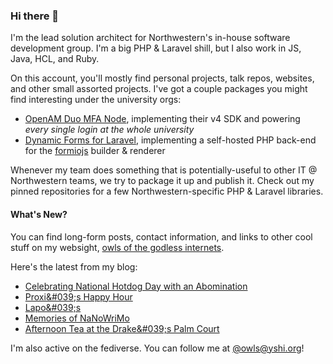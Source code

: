 ### Hi there 👋
I'm the lead solution architect for Northwestern's in-house software development group. I'm a big PHP & Laravel shill, but I also work in JS, Java, HCL, and Ruby.

On this account, you'll mostly find personal projects, talk repos, websites, and other small assorted projects. I've got a couple packages you might find interesting under the university orgs:

- [OpenAM Duo MFA Node](https://github.com/NUIT-ISO/duo-universal-prompt-auth-node), implementing their v4 SDK and powering *every single login at the whole university*
- [Dynamic Forms for Laravel](https://github.com/NIT-Administrative-Systems/dynamic-forms), implementing a self-hosted PHP back-end for the [formiojs](https://github.com/formio/formio.js/) builder & renderer

Whenever my team does something that is potentially-useful to other IT @ Northwestern teams, we try to package it up and publish it. Check out my pinned repositories for a few Northwestern-specific PHP & Laravel libraries.

#### What's New?
You can find long-form posts, contact information, and links to other cool stuff on my websight, [owls of the godless internets](https://godless-internets.org).

Here's the latest from my blog:

<!-- BLOG-POST-LIST:START -->
- [Celebrating National Hotdog Day with an Abomination](https://godless-internets.org/2025/08/12/celebrating-national-hotdog-day-with-an-abomination)
- [Proxi&amp;#039;s Happy Hour](https://godless-internets.org/2025/08/11/proxis-happy-hour)
- [Lapo&amp;#039;s](https://godless-internets.org/2025/08/10/lapos)
- [Memories of NaNoWriMo](https://godless-internets.org/2025/08/09/memories-of-nanowrimo)
- [Afternoon Tea at the Drake&amp;#039;s Palm Court](https://godless-internets.org/2025/08/08/afternoon-tea-at-the-drakes-palm-court)
<!-- BLOG-POST-LIST:END -->

I'm also active on the fediverse. You can follow me at [@owls@yshi.org](https://mastodon.yshi.org/@owls)!
